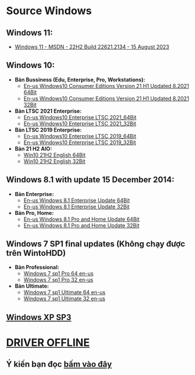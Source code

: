 # Source Windows #
## Windows 11: ##
  - [Windows 11 - MSDN - 22H2 Build 22621.2134 - 15 August 2023](https://bsthanh-my.sharepoint.com/:u:/g/personal/0914678254_bsthanh_onmicrosoft_com/EaPf7n0wjPpBlw_PuBjWt1EBGbNZNMIywsDxm4ulRZyYFw?e=qXqI2q)
## Windows 10: ##
- **Bản Bussiness (Edu, Enterprise, Pro, Workstations):**
  - [En-us Windows10 Consumer Editions Version 21 H1 Updated 8.2021 64Bit](https://bsthanh-my.sharepoint.com/:u:/g/personal/0914678254_bsthanh_onmicrosoft_com/EQXF7bnqAYdKm7eupVLjeicB48GCs6An-CLimuy7BPQMCw?e=LjfXOD)
  - [En-us Windows10 Consumer Editions Version 21 H1 Updated 8.2021 32Bit](https://bsthanh-my.sharepoint.com/:u:/g/personal/0914678254_bsthanh_onmicrosoft_com/EZCQnqCVgMJPoy1e9lpBxdUBAoKI7l9T7s-DEKR1ISyqaA?e=SlHMy2)
- **Bản LTSC 2021 Enterprise:**
  - [En-us Windows10 Enterprise LTSC 2021_64Bit](https://bsthanh-my.sharepoint.com/:u:/g/personal/0914678254_bsthanh_onmicrosoft_com/EV_bD998i7BPqEANEi31xcMBtGfhUeOQvVdGQ1cLnaDErA?e=LnWPbR)
  - [En-us Windows10 Enterprise LTSC 2021_32Bit](https://bsthanh-my.sharepoint.com/:u:/g/personal/0914678254_bsthanh_onmicrosoft_com/EeR00O587VZOu9fUdhSXn6oB6_pHIuGAFsXL8o-tuhDo4w?e=lKoJ3U)
- **Bản LTSC 2019 Enterprise:**
  - [En-us Windows10 Enterprise LTSC 2019_64Bit](https://bsthanh-my.sharepoint.com/:u:/g/personal/0914678254_bsthanh_onmicrosoft_com/EfrNxILYYJNHhY-qCLK_cTwBJg-UIZWgkpWYaYr7akr_Jw?e=Koj9Ik)
  - [En-us Windows10 Enterprise LTSC 2019_32Bit](https://bsthanh-my.sharepoint.com/:u:/g/personal/0914678254_bsthanh_onmicrosoft_com/EdYS2P6rcuJKgCcRfK9rPzoB4MSznUZDUF1mmJ3odWaw2g?e=RRywpU)
- **Bản 21 H2 AIO:**
  - [Win10 21H2 English 64Bit](https://bsthanh-my.sharepoint.com/:u:/g/personal/0914678254_bsthanh_onmicrosoft_com/EY0T-3JZMNhMposoR68Bgu4BVnsK29-UoQMaPMmAloR3IQ?e=VW2l1n)
  - [Win10 21H2 English 32Bit](https://bsthanh-my.sharepoint.com/:u:/g/personal/0914678254_bsthanh_onmicrosoft_com/EU1TeWCWF3xIk-wQSD3XAOQBbPVKs-zknxGKgJps2O1zOw?e=fhBDNg)

## Windows 8.1 with update 15 December 2014: ##
- **Bản Enterprise:**
  - [En-us Windows 8.1 Enterprise Update 64Bit](https://bsthanh-my.sharepoint.com/:u:/g/personal/0914678254_bsthanh_onmicrosoft_com/ES4As7SRuSxAsFeqJ5OmpaIBct3xuhsaHteVdJbubk1v7Q?e=G8D1sz)
  - [En-us Windows 8.1 Enterprise Update 32Bit](https://bsthanh-my.sharepoint.com/:u:/g/personal/0914678254_bsthanh_onmicrosoft_com/EeKlGFt-QKRFvqTITBJslx4BqHqYTYgbfTRSly7roCc_Jw?e=5BLZDV)
- **Bản Pro, Home:**
  - [En-us Windows 8.1 Pro and Home Update 64Bit](https://bsthanh-my.sharepoint.com/:u:/g/personal/0914678254_bsthanh_onmicrosoft_com/EUEEQyTefsxBrN3fl32t9qYBiJUOx06gxfN7TjgJ5A9-3Q?e=vDl2p2)
  - [En-us Windows 8.1 Pro and Home Update 32Bit](https://bsthanh-my.sharepoint.com/:u:/g/personal/0914678254_bsthanh_onmicrosoft_com/EeKsIwnaAlJIj6KZuuo8dZQBzNANVX9AvPhUNkEorAQcIA?e=dkpoAJ)

## Windows 7 SP1 final updates (Không chạy được trên WintoHDD) ##
- **Bản Professional:**
  - [Windows 7 sp1 Pro 64 en-us](https://bsthanh-my.sharepoint.com/:u:/g/personal/0914678254_bsthanh_onmicrosoft_com/EZuMe5mp5W1EpKZ4XSZgkcsBdoGIpxswgaWCK-PITgSkFA?e=K61Fjk)
  - [Windows 7 sp1 Pro 32 en-us](https://bsthanh-my.sharepoint.com/:u:/g/personal/0914678254_bsthanh_onmicrosoft_com/EZusTJfmPGJAnrSioAaC6AUBuPyY7vblHZw__GiELrU_ew?e=nEYqKH)
- **Bản Ultimate:**
  - [Windows 7 sp1 Ultimate 64 en-us](https://bsthanh-my.sharepoint.com/:u:/g/personal/0914678254_bsthanh_onmicrosoft_com/Eec4M52Aju9NlQ3ntUw6Zd4BFLc-xlG-AWZB5Kw0Hp1mUw?e=gzvVLP) 
  - [Windows 7 sp1 Ultimate 32 en-us](https://bsthanh-my.sharepoint.com/:u:/g/personal/0914678254_bsthanh_onmicrosoft_com/EZmZ3byyIQxEgU9ZPj95wvQB5mz-HqCfvrWCFwcjeAP_pw?e=uMEd5k)
## [Windows XP SP3](https://bsthanh-my.sharepoint.com/:u:/g/personal/0914678254_bsthanh_onmicrosoft_com/EcSsbNoSJQBMohDUZgx5u70BsGAQLMAWAAA_zmPbOzDsJQ?e=Vu7qA3) ##

# [DRIVER OFFLINE](https://bsthanh-my.sharepoint.com/:f:/g/personal/0914678254_bsthanh_onmicrosoft_com/Ev2vpA2kN-hDliPobbMsiC8B7LnDoT7ChNRAljq_9oJvhg?e=LPsqYO) #
## Ý kiến bạn đọc [bấm vào đây](https://forms.office.com/r/jQ8AwU3nbi)
